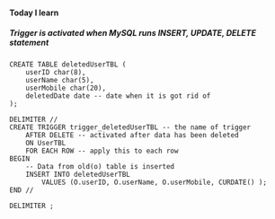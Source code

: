#### Today I learn

##### Trigger is activated when MySQL runs INSERT, UPDATE, DELETE statement



```mysql
CREATE TABLE deletedUserTBL (
    userID char(8),
    userName char(5),
    userMobile char(20),
    deletedDate date -- date when it is got rid of 
);

DELIMITER //
CREATE TRIGGER trigger_deletedUserTBL -- the name of trigger
	AFTER DELETE -- activated after data has been deleted
	ON UserTBL
	FOR EACH ROW -- apply this to each row
BEGIN
	-- Data from old(o) table is inserted
	INSERT INTO deletedUserTBL
		VALUES (O.userID, O.userName, O.userMobile, CURDATE() );
END //

DELIMITER ;
```

